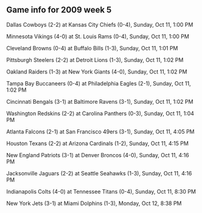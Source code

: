 ## Game info for 2009 week 5
Dallas Cowboys (2-2) at Kansas City Chiefs (0-4), Sunday, Oct 11, 1:00 PM

Minnesota Vikings (4-0) at St. Louis Rams (0-4), Sunday, Oct 11, 1:00 PM

Cleveland Browns (0-4) at Buffalo Bills (1-3), Sunday, Oct 11, 1:01 PM

Pittsburgh Steelers (2-2) at Detroit Lions (1-3), Sunday, Oct 11, 1:02 PM

Oakland Raiders (1-3) at New York Giants (4-0), Sunday, Oct 11, 1:02 PM

Tampa Bay Buccaneers (0-4) at Philadelphia Eagles (2-1), Sunday, Oct 11, 1:02 PM

Cincinnati Bengals (3-1) at Baltimore Ravens (3-1), Sunday, Oct 11, 1:02 PM

Washington Redskins (2-2) at Carolina Panthers (0-3), Sunday, Oct 11, 1:04 PM



Atlanta Falcons (2-1) at San Francisco 49ers (3-1), Sunday, Oct 11, 4:05 PM

Houston Texans (2-2) at Arizona Cardinals (1-2), Sunday, Oct 11, 4:15 PM

New England Patriots (3-1) at Denver Broncos (4-0), Sunday, Oct 11, 4:16 PM

Jacksonville Jaguars (2-2) at Seattle Seahawks (1-3), Sunday, Oct 11, 4:16 PM



Indianapolis Colts (4-0) at Tennessee Titans (0-4), Sunday, Oct 11, 8:30 PM



New York Jets (3-1) at Miami Dolphins (1-3), Monday, Oct 12, 8:38 PM

